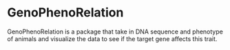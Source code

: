 # GenoPhenoRelation
GenoPhenoRelation is a package that take in DNA sequence and phenotype of animals and visualize the data to see if the target gene affects this trait.
